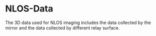 # NLOS-Data
The 3D data used for NLOS imaging includes the data collected by the mirror and the data collected by different relay surface.
